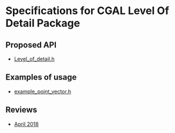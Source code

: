 # Specifications for CGAL Level Of Detail Package

## Proposed API

* [Level_of_detail.h](API/Level_of_detail.h)

## Examples of usage

* [example_point_vector.h](Examples/example_point_vector.h)

## Reviews

* [April 2018](Reviews/review_april_2018.md)
